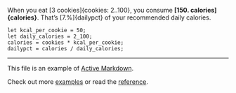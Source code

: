 
When you eat [3 cookies]{cookies: 2..100}, you consume <strong>[150. calories]{calories}</strong>. That’s [7.%]{dailypct} of your recommended daily calories.

    let kcal_per_cookie = 50;
    let daily_calories = 2_100;
    calories = cookies * kcal_per_cookie;
    dailypct = calories / daily_calories;

- - -

This file is an example of [Active Markdown](https://activemarkdown.org).

Check out more [examples](https://activemarkdown.org/examples.html) or read the [reference](https://activemarkdown.org/reference.html).
